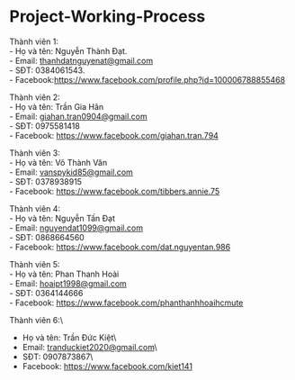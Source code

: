 # Project-Working-Process
Thành viên 1:\
    - Họ và tên: Nguyễn Thành Đạt.\
    - Email: thanhdatnguyenat@gmail.com\
    - SĐT: 0384061543.\
    - Facebook:https://www.facebook.com/profile.php?id=100006788855468

Thành viên 2:\
    - Họ và tên: Trần Gia Hân\
    - Email: giahan.tran0904@gmail.com\
    - SĐT: 0975581418\
    - Facebook: https://www.facebook.com/giahan.tran.794

Thành viên 3:\
    - Họ và tên: Võ Thành Văn\
    - Email: vanspykid85@gmail.com\
    - SĐT: 0378938915\
    - Facebook: https://www.facebook.com/tibbers.annie.75

Thành viên 4:\
    - Họ và tên: Nguyễn Tấn Đạt\
    - Email: nguyendat1099@gmail.com\
    - SĐT: 0868664560\
    - Facebook: https://www.facebook.com/dat.nguyentan.986

Thành viên 5:\
    - Họ và tên: Phan Thanh Hoài\
    - Email: hoaipt1998@gmail.com\
    - SĐT: 0364144666\
    - Facebook: https://www.facebook.com/phanthanhhoaihcmute

Thành viên 6:\
- Họ và tên: Trần Đức Kiệt\
- Email: tranduckiet2020@gmail.com\
- SĐT: 0907873867\
- Facebook: https://www.facebook.com/kiet141